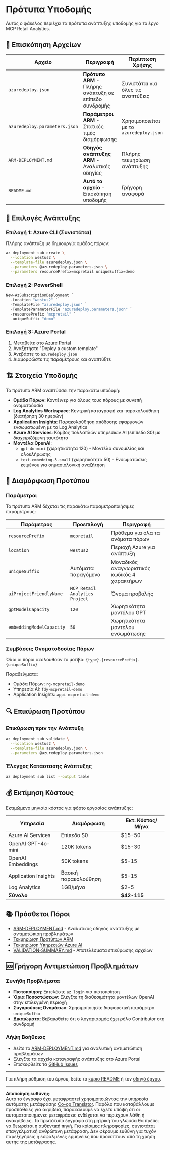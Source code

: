 <!--
CO_OP_TRANSLATOR_METADATA:
{
  "original_hash": "09c7975912db719927ad32946b55e621",
  "translation_date": "2025-09-30T13:27:01+00:00",
  "source_file": "azd/infra/README.md",
  "language_code": "el"
}
-->
# Πρότυπα Υποδομής

Αυτός ο φάκελος περιέχει τα πρότυπα ανάπτυξης υποδομής για το έργο MCP Retail Analytics.

## 📁 Επισκόπηση Αρχείων

| Αρχείο | Περιγραφή | Περίπτωση Χρήσης |
|--------|-----------|------------------|
| `azuredeploy.json` | **Πρότυπο ARM** - Πλήρης ανάπτυξη σε επίπεδο συνδρομής | Συνιστάται για όλες τις αναπτύξεις |
| `azuredeploy.parameters.json` | **Παράμετροι ARM** - Στατικές τιμές διαμόρφωσης | Χρησιμοποιείται με το `azuredeploy.json` |
| `ARM-DEPLOYMENT.md` | **Οδηγός ανάπτυξης ARM** - Αναλυτικές οδηγίες | Πλήρης τεκμηρίωση ανάπτυξης |
| `README.md` | **Αυτό το αρχείο** - Επισκόπηση υποδομής | Γρήγορη αναφορά |

## 🚀 Επιλογές Ανάπτυξης

### Επιλογή 1: Azure CLI (Συνιστάται)
Πλήρης ανάπτυξη με δημιουργία ομάδας πόρων:
```bash
az deployment sub create \
  --location westus2 \
  --template-file azuredeploy.json \
  --parameters @azuredeploy.parameters.json \
  --parameters resourcePrefix=mcpretail uniqueSuffix=demo
```

### Επιλογή 2: PowerShell
```powershell
New-AzSubscriptionDeployment `
  -Location "westus2" `
  -TemplateFile "azuredeploy.json" `
  -TemplateParameterFile "azuredeploy.parameters.json" `
  -resourcePrefix "mcpretail" `
  -uniqueSuffix "demo"
```

### Επιλογή 3: Azure Portal
1. Μεταβείτε στο [Azure Portal](https://portal.azure.com)
2. Αναζητήστε "Deploy a custom template"
3. Ανεβάστε το `azuredeploy.json`
4. Διαμορφώστε τις παραμέτρους και αναπτύξτε

## 🏗️ Στοιχεία Υποδομής

Το πρότυπο ARM αναπτύσσει την παρακάτω υποδομή:

- **Ομάδα Πόρων**: Κοντέινερ για όλους τους πόρους με συνεπή ονοματοδοσία
- **Log Analytics Workspace**: Κεντρική καταγραφή και παρακολούθηση (διατήρηση 30 ημερών)
- **Application Insights**: Παρακολούθηση απόδοσης εφαρμογών ενσωματωμένη με το Log Analytics
- **Azure AI Services**: Κόμβος πολλαπλών υπηρεσιών AI (επίπεδο S0) με διαχειριζόμενη ταυτότητα
- **Μοντέλα OpenAI**:
  - `gpt-4o-mini` (χωρητικότητα 120) - Μοντέλο συνομιλίας και ολοκλήρωσης
  - `text-embedding-3-small` (χωρητικότητα 50) - Ενσωματώσεις κειμένου για σημασιολογική αναζήτηση

## 🔧 Διαμόρφωση Προτύπου

### Παράμετροι
Το πρότυπο ARM δέχεται τις παρακάτω παραμετροποιήσιμες παραμέτρους:

| Παράμετρος | Προεπιλογή | Περιγραφή |
|------------|------------|-----------|
| `resourcePrefix` | `mcpretail` | Πρόθεμα για όλα τα ονόματα πόρων |
| `location` | `westus2` | Περιοχή Azure για ανάπτυξη |
| `uniqueSuffix` | Αυτόματα παραγόμενο | Μοναδικός αναγνωριστικός κωδικός 4 χαρακτήρων |
| `aiProjectFriendlyName` | `MCP Retail Analytics Project` | Όνομα προβολής |
| `gptModelCapacity` | `120` | Χωρητικότητα μοντέλου GPT |
| `embeddingModelCapacity` | `50` | Χωρητικότητα μοντέλου ενσωμάτωσης |

### Συμβάσεις Ονοματοδοσίας Πόρων
Όλοι οι πόροι ακολουθούν το μοτίβο: `{type}-{resourcePrefix}-{uniqueSuffix}`

Παραδείγματα:
- Ομάδα Πόρων: `rg-mcpretail-demo`
- Υπηρεσία AI: `fdy-mcpretail-demo`
- Application Insights: `appi-mcpretail-demo`

## 🔍 Επικύρωση Προτύπου

### Επικύρωση πριν την Ανάπτυξη
```bash
az deployment sub validate \
  --location westus2 \
  --template-file azuredeploy.json \
  --parameters @azuredeploy.parameters.json
```

### Έλεγχος Κατάστασης Ανάπτυξης
```bash
az deployment sub list --output table
```

## 💰 Εκτίμηση Κόστους

Εκτιμώμενο μηνιαίο κόστος για φόρτο εργασίας ανάπτυξης:

| Υπηρεσία | Διαμόρφωση | Εκτ. Κόστος/Μήνα |
|----------|------------|------------------|
| Azure AI Services | Επίπεδο S0 | $15-50 |
| OpenAI GPT-4o-mini | 120K tokens | $15-30 |
| OpenAI Embeddings | 50K tokens | $5-15 |
| Application Insights | Βασική παρακολούθηση | $5-15 |
| Log Analytics | 1GB/μήνα | $2-5 |
| **Σύνολο** | | **$42-115** |

## 📚 Πρόσθετοι Πόροι

- [ARM-DEPLOYMENT.md](./ARM-DEPLOYMENT.md) - Αναλυτικός οδηγός ανάπτυξης με αντιμετώπιση προβλημάτων
- [Τεκμηρίωση Προτύπων ARM](https://docs.microsoft.com/en-us/azure/azure-resource-manager/templates/)
- [Τεκμηρίωση Υπηρεσιών Azure AI](https://docs.microsoft.com/en-us/azure/cognitive-services/)
- [VALIDATION-SUMMARY.md](./VALIDATION-SUMMARY.md) - Αποτελέσματα επικύρωσης αρχείων

## 🆘 Γρήγορη Αντιμετώπιση Προβλημάτων

### Συνήθη Προβλήματα
- **Πιστοποίηση**: Εκτελέστε `az login` για πιστοποίηση
- **Όρια Ποσοστώσεων**: Ελέγξτε τη διαθεσιμότητα μοντέλων OpenAI στην επιλεγμένη περιοχή
- **Συγκρούσεις Ονομάτων**: Χρησιμοποιήστε διαφορετική παράμετρο `uniqueSuffix`
- **Δικαιώματα**: Βεβαιωθείτε ότι ο λογαριασμός έχει ρόλο Contributor στη συνδρομή

### Λήψη Βοήθειας
- Δείτε το [ARM-DEPLOYMENT.md](./ARM-DEPLOYMENT.md) για αναλυτική αντιμετώπιση προβλημάτων
- Ελέγξτε τα αρχεία καταγραφής ανάπτυξης στο Azure Portal
- Επισκεφθείτε τα [GitHub Issues](https://github.com/microsoft/MCP-Server-and-PostgreSQL-Sample-Retail/issues)

---

Για πλήρη ρύθμιση του έργου, δείτε το [κύριο README](../../README.md) ή τον [οδηγό έργου](../../walkthrough/README.md).

---

**Αποποίηση ευθύνης**:  
Αυτό το έγγραφο έχει μεταφραστεί χρησιμοποιώντας την υπηρεσία αυτόματης μετάφρασης [Co-op Translator](https://github.com/Azure/co-op-translator). Παρόλο που καταβάλλουμε προσπάθειες για ακρίβεια, παρακαλούμε να έχετε υπόψη ότι οι αυτοματοποιημένες μεταφράσεις ενδέχεται να περιέχουν λάθη ή ανακρίβειες. Το πρωτότυπο έγγραφο στη μητρική του γλώσσα θα πρέπει να θεωρείται η αυθεντική πηγή. Για κρίσιμες πληροφορίες, συνιστάται επαγγελματική ανθρώπινη μετάφραση. Δεν φέρουμε ευθύνη για τυχόν παρεξηγήσεις ή εσφαλμένες ερμηνείες που προκύπτουν από τη χρήση αυτής της μετάφρασης.